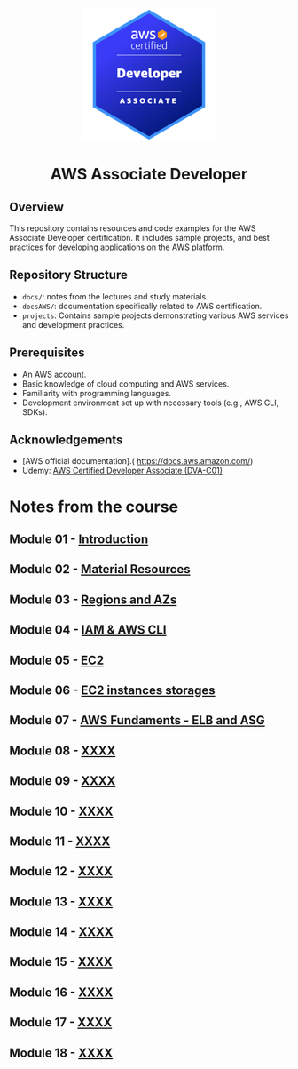
<p align="center">
     <img src="./images/badgeAWS.png" alt="AWS Associate Developer" width="240" />
</p>

<h1 align="center">AWS Associate Developer</h1>



## Overview
This repository contains resources and code examples for the AWS Associate Developer certification. It includes sample projects, and best practices for developing applications on the AWS platform.

## Repository Structure
- `docs/`: notes from the lectures and study materials.
-  `docsAWS/`: documentation specifically related to AWS certification.
- `projects`: Contains sample projects demonstrating various AWS services and development practices.


## Prerequisites
- An AWS account.
- Basic knowledge of cloud computing and AWS services.
- Familiarity with programming languages.
- Development environment set up with necessary tools (e.g., AWS CLI, SDKs).

## Acknowledgements
- [AWS official documentation].( https://docs.aws.amazon.com/)
- Udemy: [AWS Certified Developer Associate (DVA-C01)](https://www.udemy.com/course/aws-certified-developer-associate-dva-c01/?couponCode=MT250915G1)


# Notes from the course
## Module 01 - [Introduction](./docs/Module01/module01.md)
## Module 02 - [Material Resources](./docs/Module02/module02.md)
## Module 03 - [Regions and AZs](./docs/Module03/module03.md)
## Module 04 - [IAM & AWS CLI](./docs/Module04/module04.md)
## Module 05 - [EC2](./docs/Module05/module05.md)
## Module 06 - [EC2 instances storages](./docs/Module06/module06.md)
## Module 07 - [AWS Fundaments - ELB and ASG](./docs/Module07/module07.md)
## Module 08 - [XXXX](./docs/Module08/module08.md)
## Module 09 - [XXXX](./docs/Module09/module09.md)
## Module 10 - [XXXX](./docs/Module10/module10.md)
## Module 11 - [XXXX](./docs/Module11/module11.md)
## Module 12 - [XXXX](./docs/Module12/module12.md)
## Module 13 - [XXXX](./docs/Module13/module13.md)
## Module 14 - [XXXX](./docs/Module14/module14.md)
## Module 15 - [XXXX](./docs/Module15/module15.md)
## Module 16 - [XXXX](./docs/Module16/module16.md)
## Module 17 - [XXXX](./docs/Module17/module17.md)
## Module 18 - [XXXX](./docs/Module18/module18.md)  